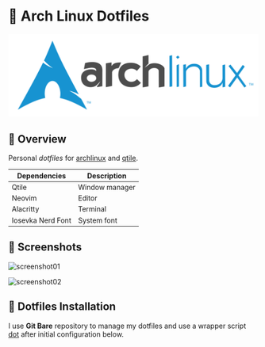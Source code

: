 # 🍚 Arch Linux Dotfiles

![archlinux_logo](.local/wallpapers/archlinux-logo.svg)

## 📔 Overview

Personal _dotfiles_ for [archlinux](https://archlinux.org/) and
[qtile](https://qtile.org/).

| **Dependencies**  | **Description** |
| ----------------- | --------------- |
| Qtile             | Window manager  |
| Neovim            | Editor          |
| Alacritty         | Terminal        |
| Iosevka Nerd Font | System font     |

## 📸 Screenshots

![screenshot01](./local/wallpapers/screenshot01.png)

![screenshot02](./local/wallpapers/screenshot02.png)

## 🚀 Dotfiles Installation

I use **Git Bare** repository to manage my dotfiles and use a wrapper script
[dot](./local/bin/dot) after initial configuration below.
